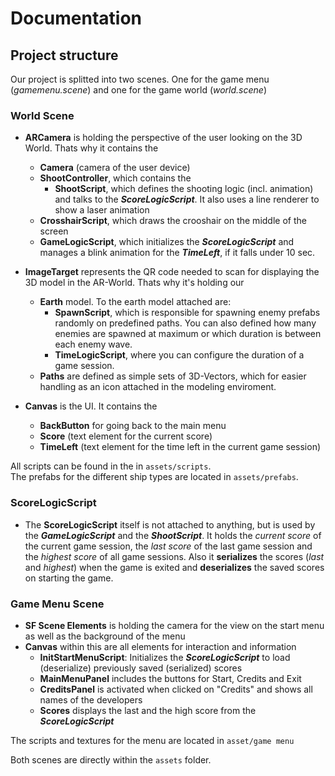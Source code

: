 # Documentation

## Project structure
Our project is splitted into two scenes. One for the game menu (*gamemenu.scene*) and one for the game world (*world.scene*)

### World Scene
- __ARCamera__ is holding the perspective of the user looking on the 3D World. Thats why it contains the
  - __Camera__ (camera of the user device)
  - __ShootController__, which contains the
    - __ShootScript__, which defines the shooting logic (incl. animation) and talks to the **_ScoreLogicScript_**. It also uses a line renderer to show a laser animation
  - __CrosshairScript__, which draws the crooshair on the middle of the screen
  - __GameLogicScript__, which initializes the **_ScoreLogicScript_** and manages a blink animation for the **_TimeLeft_**, if it falls under 10 sec.

- __ImageTarget__ represents the QR code needed to scan for displaying the 3D model in the AR-World. Thats why it's holding our
  - __Earth__ model. To the earth model attached are:
    - __SpawnScript__, which is responsible for spawning enemy prefabs randomly on predefined paths. You can also defined how many enemies are spawned at maximum or which duration is between each enemy wave.
    - __TimeLogicScript__, where you can configure the duration of a game session.
  - __Paths__ are defined as simple sets of 3D-Vectors, which for easier handling as an icon attached in the modeling enviroment.

- __Canvas__ is the UI. It contains the
  - __BackButton__ for going back to the main menu
  - __Score__ (text element for the current score)
  - __TimeLeft__ (text element for the time left in the current game session)

All scripts can be found in the in `assets/scripts`.  
The prefabs for the different ship types are located in `assets/prefabs`.

### ScoreLogicScript
- The __ScoreLogicScript__ itself is not attached to anything, but is used by the **_GameLogicScript_** and the **_ShootScript_**. It holds the *current score* of the current game session, the *last score* of the last game session and the *highest score* of all game sessions. Also it __serializes__ the scores (*last* and *highest*) when the game is exited and __deserializes__ the saved scores on starting the game.

### Game Menu Scene
- __SF Scene Elements__ is holding the camera for the view on the start menu as well as the background of the menu
- __Canvas__ within this are all elements for interaction and information
  - __InitStartMenuScript__: Initializes the *__ScoreLogicScript__* to load (deserialize) previously saved (serialized) scores
  - __MainMenuPanel__ includes the buttons for Start, Credits and Exit
  - __CreditsPanel__ is activated when clicked on "Credits" and shows all names of the developers
  - __Scores__ displays the last and the high score from the *__ScoreLogicScript__*

The scripts and textures for the menu are located in `asset/game menu`

Both scenes are directly within the `assets` folder.  
